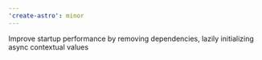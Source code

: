 ```yaml
---
'create-astro': minor
---
```


Improve startup performance by removing dependencies, lazily initializing async contextual values

